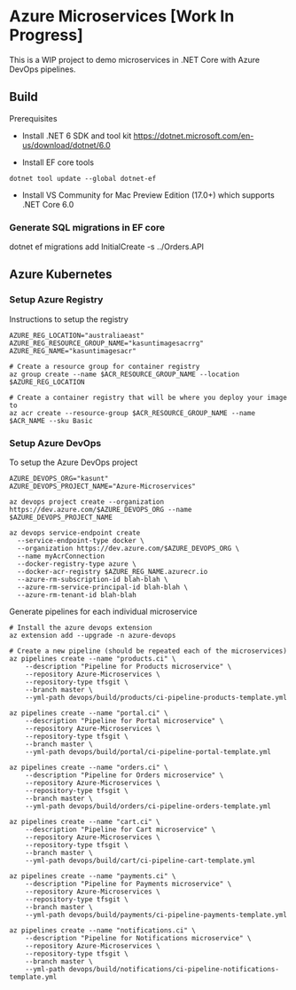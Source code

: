 ﻿# Azure Microservices [Work In Progress]

This is a WIP project to demo microservices in .NET Core with Azure DevOps pipelines.

## Build

Prerequisites

* Install .NET 6 SDK and tool kit https://dotnet.microsoft.com/en-us/download/dotnet/6.0

* Install EF core tools
```
dotnet tool update --global dotnet-ef
```

* Install VS Community for Mac Preview Edition (17.0+) which supports .NET Core 6.0

### Generate SQL migrations in EF core

dotnet ef migrations add InitialCreate -s ../Orders.API

## Azure Kubernetes

### Setup Azure Registry

Instructions to setup the registry
```
AZURE_REG_LOCATION="australiaeast"
AZURE_REG_RESOURCE_GROUP_NAME="kasuntimagesacrrg"
AZURE_REG_NAME="kasuntimagesacr"
 
# Create a resource group for container registry
az group create --name $ACR_RESOURCE_GROUP_NAME --location $AZURE_REG_LOCATION
 
# Create a container registry that will be where you deploy your image to
az acr create --resource-group $ACR_RESOURCE_GROUP_NAME --name $ACR_NAME --sku Basic
```

### Setup Azure DevOps

To setup the Azure DevOps project
```
AZURE_DEVOPS_ORG="kasunt"
AZURE_DEVOPS_PROJECT_NAME="Azure-Microservices"

az devops project create --organization https://dev.azure.com/$AZURE_DEVOPS_ORG --name $AZURE_DEVOPS_PROJECT_NAME

az devops service-endpoint create 
  --service-endpoint-type docker \
  --organization https://dev.azure.com/$AZURE_DEVOPS_ORG \
  --name myAcrConnection
  --docker-registry-type azure \
  --docker-acr-registry $AZURE_REG_NAME.azurecr.io
  --azure-rm-subscription-id blah-blah \
  --azure-rm-service-principal-id blah-blah \
  --azure-rm-tenant-id blah-blah
```

Generate pipelines for each individual microservice

```
# Install the azure devops extension
az extension add --upgrade -n azure-devops

# Create a new pipeline (should be repeated each of the microservices)
az pipelines create --name "products.ci" \
    --description "Pipeline for Products microservice" \
    --repository Azure-Microservices \
    --repository-type tfsgit \
    --branch master \
    --yml-path devops/build/products/ci-pipeline-products-template.yml

az pipelines create --name "portal.ci" \
    --description "Pipeline for Portal microservice" \
    --repository Azure-Microservices \
    --repository-type tfsgit \
    --branch master \
    --yml-path devops/build/portal/ci-pipeline-portal-template.yml

az pipelines create --name "orders.ci" \
    --description "Pipeline for Orders microservice" \
    --repository Azure-Microservices \
    --repository-type tfsgit \
    --branch master \
    --yml-path devops/build/orders/ci-pipeline-orders-template.yml

az pipelines create --name "cart.ci" \
    --description "Pipeline for Cart microservice" \
    --repository Azure-Microservices \
    --repository-type tfsgit \
    --branch master \
    --yml-path devops/build/cart/ci-pipeline-cart-template.yml

az pipelines create --name "payments.ci" \
    --description "Pipeline for Payments microservice" \
    --repository Azure-Microservices \
    --repository-type tfsgit \
    --branch master \
    --yml-path devops/build/payments/ci-pipeline-payments-template.yml

az pipelines create --name "notifications.ci" \
    --description "Pipeline for Notifications microservice" \
    --repository Azure-Microservices \
    --repository-type tfsgit \
    --branch master \
    --yml-path devops/build/notifications/ci-pipeline-notifications-template.yml
```